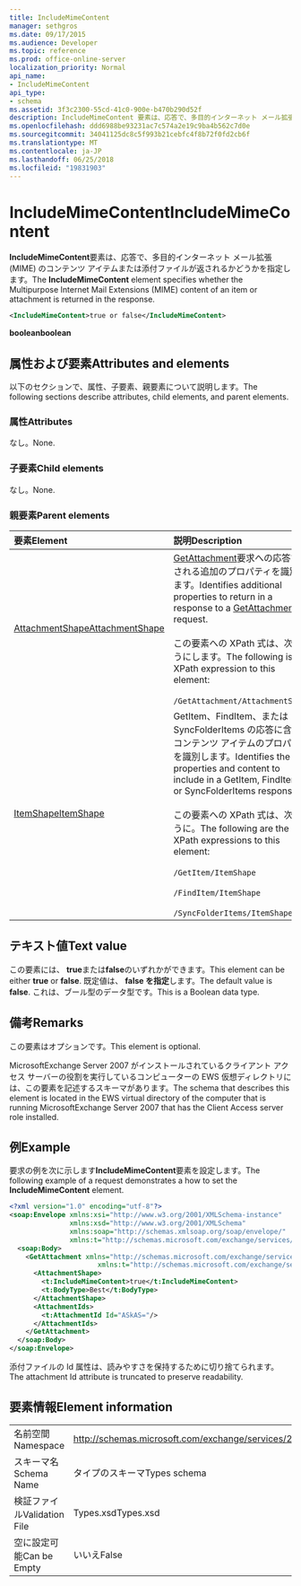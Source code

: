 ```yaml
---
title: IncludeMimeContent
manager: sethgros
ms.date: 09/17/2015
ms.audience: Developer
ms.topic: reference
ms.prod: office-online-server
localization_priority: Normal
api_name:
- IncludeMimeContent
api_type:
- schema
ms.assetid: 3f3c2300-55cd-41c0-900e-b470b290d52f
description: IncludeMimeContent 要素は、応答で、多目的インターネット メール拡張 (MIME) のコンテンツ アイテムまたは添付ファイルが返されるかどうかを指定します。
ms.openlocfilehash: ddd6988be93231ac7c574a2e19c9ba4b562c7d0e
ms.sourcegitcommit: 34041125dc8c5f993b21cebfc4f8b72f0fd2cb6f
ms.translationtype: MT
ms.contentlocale: ja-JP
ms.lasthandoff: 06/25/2018
ms.locfileid: "19831903"
---
```

# <a name="includemimecontent"></a><span data-ttu-id="7f920-103">IncludeMimeContent</span><span class="sxs-lookup"><span data-stu-id="7f920-103">IncludeMimeContent</span></span>

<span data-ttu-id="7f920-104">**IncludeMimeContent**要素は、応答で、多目的インターネット メール拡張 (MIME) のコンテンツ アイテムまたは添付ファイルが返されるかどうかを指定します。</span><span class="sxs-lookup"><span data-stu-id="7f920-104">The **IncludeMimeContent** element specifies whether the Multipurpose Internet Mail Extensions (MIME) content of an item or attachment is returned in the response.</span></span> 
  
```xml
<IncludeMimeContent>true or false</IncludeMimeContent>
```

 <span data-ttu-id="7f920-105">**boolean**</span><span class="sxs-lookup"><span data-stu-id="7f920-105">**boolean**</span></span>
## <a name="attributes-and-elements"></a><span data-ttu-id="7f920-106">属性および要素</span><span class="sxs-lookup"><span data-stu-id="7f920-106">Attributes and elements</span></span>

<span data-ttu-id="7f920-107">以下のセクションで、属性、子要素、親要素について説明します。</span><span class="sxs-lookup"><span data-stu-id="7f920-107">The following sections describe attributes, child elements, and parent elements.</span></span>
  
### <a name="attributes"></a><span data-ttu-id="7f920-108">属性</span><span class="sxs-lookup"><span data-stu-id="7f920-108">Attributes</span></span>

<span data-ttu-id="7f920-109">なし。</span><span class="sxs-lookup"><span data-stu-id="7f920-109">None.</span></span>
  
### <a name="child-elements"></a><span data-ttu-id="7f920-110">子要素</span><span class="sxs-lookup"><span data-stu-id="7f920-110">Child elements</span></span>

<span data-ttu-id="7f920-111">なし。</span><span class="sxs-lookup"><span data-stu-id="7f920-111">None.</span></span>
  
### <a name="parent-elements"></a><span data-ttu-id="7f920-112">親要素</span><span class="sxs-lookup"><span data-stu-id="7f920-112">Parent elements</span></span>

|<span data-ttu-id="7f920-113">**要素**</span><span class="sxs-lookup"><span data-stu-id="7f920-113">**Element**</span></span>|<span data-ttu-id="7f920-114">**説明**</span><span class="sxs-lookup"><span data-stu-id="7f920-114">**Description**</span></span>|
|:-----|:-----|
|[<span data-ttu-id="7f920-115">AttachmentShape</span><span class="sxs-lookup"><span data-stu-id="7f920-115">AttachmentShape</span></span>](attachmentshape.md) <br/> | <span data-ttu-id="7f920-116">[GetAttachment](getattachment.md)要求への応答で返される追加のプロパティを識別します。</span><span class="sxs-lookup"><span data-stu-id="7f920-116">Identifies additional properties to return in a response to a [GetAttachment](getattachment.md) request.</span></span>  <br/> <br/> <span data-ttu-id="7f920-117">この要素への XPath 式は、次のようにします。</span><span class="sxs-lookup"><span data-stu-id="7f920-117">The following is the XPath expression to this element:</span></span>  <br/><br/>  `/GetAttachment/AttachmentShape` <br/> |
|[<span data-ttu-id="7f920-118">ItemShape</span><span class="sxs-lookup"><span data-stu-id="7f920-118">ItemShape</span></span>](itemshape.md) <br/> | <span data-ttu-id="7f920-119">GetItem、FindItem、または SyncFolderItems の応答に含めるコンテンツ アイテムのプロパティを識別します。</span><span class="sxs-lookup"><span data-stu-id="7f920-119">Identifies the item properties and content to include in a GetItem, FindItem, or SyncFolderItems response.</span></span>  <br/> <br/> <span data-ttu-id="7f920-120">この要素への XPath 式は、次のように。</span><span class="sxs-lookup"><span data-stu-id="7f920-120">The following are the XPath expressions to this element:</span></span><br/>  <br/>  `/GetItem/ItemShape` <br/><br/>  `/FindItem/ItemShape` <br/><br/>  `/SyncFolderItems/ItemShape` <br/> |
   
## <a name="text-value"></a><span data-ttu-id="7f920-121">テキスト値</span><span class="sxs-lookup"><span data-stu-id="7f920-121">Text value</span></span>

<span data-ttu-id="7f920-122">この要素には、 **true**または**false**のいずれかができます。</span><span class="sxs-lookup"><span data-stu-id="7f920-122">This element can be either **true** or **false**.</span></span> <span data-ttu-id="7f920-123">既定値は、 **false を指定**します。</span><span class="sxs-lookup"><span data-stu-id="7f920-123">The default value is **false**.</span></span> <span data-ttu-id="7f920-124">これは、ブール型のデータ型です。</span><span class="sxs-lookup"><span data-stu-id="7f920-124">This is a Boolean data type.</span></span>
  
## <a name="remarks"></a><span data-ttu-id="7f920-125">備考</span><span class="sxs-lookup"><span data-stu-id="7f920-125">Remarks</span></span>

<span data-ttu-id="7f920-126">この要素はオプションです。</span><span class="sxs-lookup"><span data-stu-id="7f920-126">This element is optional.</span></span>
  
<span data-ttu-id="7f920-127">MicrosoftExchange Server 2007 がインストールされているクライアント アクセス サーバーの役割を実行しているコンピューターの EWS 仮想ディレクトリには、この要素を記述するスキーマがあります。</span><span class="sxs-lookup"><span data-stu-id="7f920-127">The schema that describes this element is located in the EWS virtual directory of the computer that is running MicrosoftExchange Server 2007 that has the Client Access server role installed.</span></span>
  
## <a name="example"></a><span data-ttu-id="7f920-128">例</span><span class="sxs-lookup"><span data-stu-id="7f920-128">Example</span></span>

<span data-ttu-id="7f920-129">要求の例を次に示します**IncludeMimeContent**要素を設定します。</span><span class="sxs-lookup"><span data-stu-id="7f920-129">The following example of a request demonstrates a how to set the **IncludeMimeContent** element.</span></span> 
  
```xml
<?xml version="1.0" encoding="utf-8"?>
<soap:Envelope xmlns:xsi="http://www.w3.org/2001/XMLSchema-instance"
               xmlns:xsd="http://www.w3.org/2001/XMLSchema"
               xmlns:soap="http://schemas.xmlsoap.org/soap/envelope/"
               xmlns:t="http://schemas.microsoft.com/exchange/services/2006/types">
  <soap:Body>
    <GetAttachment xmlns="http://schemas.microsoft.com/exchange/services/2006/messages" 
                      xmlns:t="http://schemas.microsoft.com/exchange/services/2006/types">
      <AttachmentShape>
        <t:IncludeMimeContent>true</t:IncludeMimeContent>
        <t:BodyType>Best</t:BodyType>
      </AttachmentShape>
      <AttachmentIds>
        <t:AttachmentId Id="ASkAS="/>
      </AttachmentIds>
    </GetAttachment>
  </soap:Body>
</soap:Envelope>
```

<span data-ttu-id="7f920-130">添付ファイルの Id 属性は、読みやすさを保持するために切り捨てられます。</span><span class="sxs-lookup"><span data-stu-id="7f920-130">The attachment Id attribute is truncated to preserve readability.</span></span>
  
## <a name="element-information"></a><span data-ttu-id="7f920-131">要素情報</span><span class="sxs-lookup"><span data-stu-id="7f920-131">Element information</span></span>

|||
|:-----|:-----|
|<span data-ttu-id="7f920-132">名前空間</span><span class="sxs-lookup"><span data-stu-id="7f920-132">Namespace</span></span>  <br/> |http://schemas.microsoft.com/exchange/services/2006/types  <br/> |
|<span data-ttu-id="7f920-133">スキーマ名</span><span class="sxs-lookup"><span data-stu-id="7f920-133">Schema Name</span></span>  <br/> |<span data-ttu-id="7f920-134">タイプのスキーマ</span><span class="sxs-lookup"><span data-stu-id="7f920-134">Types schema</span></span>  <br/> |
|<span data-ttu-id="7f920-135">検証ファイル</span><span class="sxs-lookup"><span data-stu-id="7f920-135">Validation File</span></span>  <br/> |<span data-ttu-id="7f920-136">Types.xsd</span><span class="sxs-lookup"><span data-stu-id="7f920-136">Types.xsd</span></span>  <br/> |
|<span data-ttu-id="7f920-137">空に設定可能</span><span class="sxs-lookup"><span data-stu-id="7f920-137">Can be Empty</span></span>  <br/> |<span data-ttu-id="7f920-138">いいえ</span><span class="sxs-lookup"><span data-stu-id="7f920-138">False</span></span>  <br/> |
   

